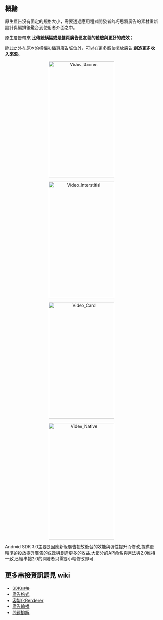 ## 概論
原生廣告沒有固定的規格大小，需要透過應用程式開發者的巧思將廣告的素材重新設計與編排後融合到使用者介面之中。

原生廣告帶來 **比傳統橫幅或是插頁廣告更友善的體驗與更好的成效**；

除此之外在原本的橫幅和插頁廣告版位外，可以在更多版位擺放廣告 **創造更多收入來源。**

<p align="center">
<img src="https://github.com/applauseadn/android-sdk-3.0/blob/master/images/Video_Banner.png?raw=true" alt="Video_Banner" width="216" height="384">
</p>
<p align="center">
<img src="https://github.com/applauseadn/android-sdk-3.0/blob/master/images/Video_Interstitial.png?raw=true" alt="Video_Interstitial" width="216" height="384">
</p>
</p>
<p align="center">
<img src="https://github.com/applauseadn/android-sdk-3.0/blob/master/images/Video_Card.png?raw=true" alt="Video_Card" width="216" height="384">
</p>
</p>
<p align="center">
<img src="https://github.com/applauseadn/android-sdk-3.0/blob/master/images/Video_Native.png?raw=true" alt="Video_Native" width="216" height="384">
</p>

Android SDK 3.0主要是因應新版廣告投放後台的效能與彈性提升而修改,提供更精準的投放提升廣告的成效與創造更多的收益.大部分的API命名與用法與2.0維持一致,已經串接2.0的開發者只需要小幅修改即可.

## 更多串接資訊請見 wiki
* [SDK串接](https://github.com/VMFive/android-sdk-3.0/wiki/1.-%E5%B0%8E%E5%85%A5SDK)
* [廣告格式](https://github.com/VMFive/android-sdk-3.0/wiki/2.-%E5%BB%A3%E5%91%8A%E6%A0%BC%E5%BC%8F)
* [客製化Renderer](https://github.com/VMFive/android-sdk-3.0/wiki/3.-%E5%AE%A2%E8%A3%BD%E5%8C%96Renderer)
* [廣告輪播](https://github.com/VMFive/android-sdk-3.0/wiki/4.-%E8%BC%AA%E6%92%AD(Mediation))
* [問題排解](https://github.com/VMFive/android-sdk-3.0/wiki/5.-%E5%95%8F%E9%A1%8C%E6%8E%92%E8%A7%A3)



